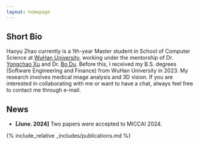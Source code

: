 ```yaml
---
layout: homepage
---
```


## Short Bio

Haoyu Zhao currently is a 1th-year Master student in School of Computer Science at [WuHan University](https://www.whu.edu.cn/), working under the mentorship of Dr. [Yongchao Xu](https://scholar.google.fr/citations?user=ArIg7-0AAAAJ&hl=fr) and Dr. [Bo Du](https://scholar.google.com/citations?user=Shy1gnMAAAAJ&hl=zh-CN&oi=ao). Before this, I received my B.S. degrees (Software Engineering and Finance) from WuHan University in 2023. My research involves medical image analysis and 3D vision. If you are interested in collaborating with me or want to have a chat, always feel free to contact me through e-mail.

## News

- **[June. 2024]** Two papers were accepted to MICCAI 2024.


{% include_relative _includes/publications.md %}


